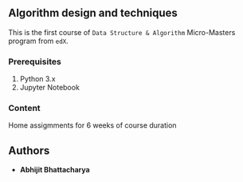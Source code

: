 ## Algorithm design and techniques

This is the first course of `Data Structure & Algorithm` Micro-Masters program from `edX`. 

### Prerequisites

<ol>
<li>Python 3.x</li>
<li>Jupyter Notebook</li>
</ol>

### Content

Home assigmments for 6 weeks of course duration

## Authors

* **Abhijit Bhattacharya** 

